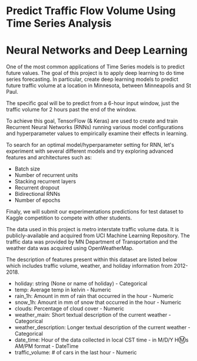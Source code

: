 # Predict Traffic Flow Volume Using Time Series Analysis
# Neural Networks and Deep Learning

One of the most common applications of Time Series models is to predict future values. The goal of this project is to apply deep learning to do time series forecasting. In particular, create deep learning models to predict future traffic volume at a location in Minnesota, between Minneapolis and St Paul.

The specific goal will be to predict from a 6-hour input window, just the traffic volume for 2 hours past the end of the window.

To achieve this goal, TensorFlow (& Keras) are used to create and train Recurrent Neural Networks (RNNs) running various model configurations and hyperparameter values to empirically examine their effects in learning.

To search for an optimal model/hyperparameter setting for RNN, let's experiment with several different models and try exploring advanced features and architectures such as:

- Batch size
- Number of recurrent units
- Stacking recurrent layers
- Recurrent dropout
- Bidirectional RNNs
- Number of epochs

Finaly, we will submit our experimentations predictions for test dataset to Kaggle competition to compete with other students.

The data used in this project is metro interstate traffic volume data. It is publicly-available and acquired from UCI Machine Learning Repository. The traffic data was provided by MN Department of Transportation and the weather data was acquired using OpenWeatherMap.

The description of features present within this dataset are listed below which includes traffic volume, weather, and holiday information from 2012-2018.

- holiday: string (None or name of holiday) - Categorical
- temp: Average temp in kelvin - Numeric
- rain_1h: Amount in mm of rain that occurred in the hour - Numeric
- snow_1h: Amount in mm of snow that occurred in the hour - Numeric
- clouds: Percentage of cloud cover - Numeric
- weather_main: Short textual description of the current weather - Categorical
- weather_description: Longer textual description of the current weather - Categorical
- date_time: Hour of the data collected in local CST time - in M/D/Y H:m:s AM/PM format - DateTime
- traffic_volume: # of cars in the last hour - Numeric
